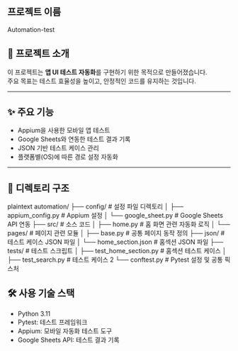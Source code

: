 ## 프로젝트 이름
Automation-test

## 📖 프로젝트 소개
이 프로젝트는 **앱 UI 테스트 자동화**를 구현하기 위한 목적으로 만들어졌습니다.  
주요 목표는 테스트 효율성을 높이고, 안정적인 코드를 유지하는 것입니다.

---

## ✨ 주요 기능
- Appium을 사용한 모바일 앱 테스트
- Google Sheets와 연동한 테스트 결과 기록
- JSON 기반 테스트 케이스 관리
- 플랫폼별(OS)에 따른 경로 설정 자동화

---

## 📂 디렉토리 구조
plaintext
automation/
├── config/                  # 설정 파일 디렉토리
│   ├── appium_config.py     # Appium 설정
│   └── google_sheet.py      # Google Sheets API 연동
├── src/                     # 소스 코드
│   ├── home.py              # 홈 화면 관련 자동화 로직
│   └── pages/               # 페이지 관련 모듈
│       ├── base.py          # 공통 페이지 동작 정의
├── json/                    # 테스트 케이스 JSON 파일
│   └── home_section.json    # 홈섹션 JSON 파일
├── tests/                   # 테스트 스크립트
│   ├── test_home_section.py # 홈섹션 테스트 케이스 
│   ├── test_search.py       # 테스트 케이스 2
└── conftest.py              # Pytest 설정 및 공통 픽스처

## 🛠️ 사용 기술 스택
- Python 3.11
- Pytest: 테스트 프레임워크
- Appium: 모바일 자동화 테스트 도구
- Google Sheets API: 테스트 결과 기록
